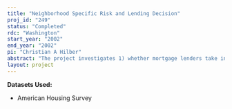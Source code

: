 ```yaml
---
title: "Neighborhood Specific Risk and Lending Decision"
proj_id: "249"
status: "Completed"
rdc: "Washington"
start_year: "2002"
end_year: "2002"
pi: "Christian A Hilber"
abstract: "The project investigates 1) whether mortgage lenders take into account neighborhood risk when they decide whether to grant or deny a credit, and 2) whether neighborhood risk thereby affects homeownership decisions.  These hypotheses can be tested using a direct measure for neighborhood specific risk from Hilber (2001) and using census-track specific mortgage lending decision data (HMDA-data) and data from the AHS that discloses the census-track of a housing unit.  We can also test whether mortgage lending denials or portfolio diversification considerations are the main reason for why neighborhood risk affects the homeownership decision."
layout: project
---
```


**Datasets Used:**

  - American Housing Survey 

